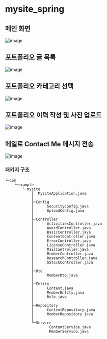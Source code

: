 # mysite_spring
## 메인 화면
![image](https://user-images.githubusercontent.com/46064193/122313444-32696280-cf51-11eb-85ea-4ae1babf7d41.png)

## 포트폴리오 글 목록
![image](https://user-images.githubusercontent.com/46064193/122313452-36958000-cf51-11eb-9b48-583ab052f636.png)

## 포트폴리오 카테고리 선택
![image](https://user-images.githubusercontent.com/46064193/122313458-38f7da00-cf51-11eb-9b7e-e6e746ad1f0a.png)

## 포트폴리오 이력 작성 및 사진 업로드
![image](https://user-images.githubusercontent.com/46064193/122313468-3b5a3400-cf51-11eb-8b41-6e538576338c.png)

## 메일로 Contact Me 메시지 전송
![image](https://user-images.githubusercontent.com/46064193/122313471-3d23f780-cf51-11eb-9280-775ca31385e9.png)

### 패키지 구조

    └─com
        └─example
            └─mysite
                │  MysiteApplication.java
                │
                ├─Config
                │      SecurityConfig.java
                │      UploadConfig.java
                │
                ├─Controller
                │      ActivitiesController.java
                │      AwardController.java
                │      BasicController.java
                │      ContentController.java
                │      ErrorController.java
                │      LicenseController.java
                │      MailController.java
                │      MemberController.java
                │      ResearchController.java
                │      SStackController.java
                │
                ├─Dto
                │      MemberDto.java
                │
                ├─Entity
                │      Content.java
                │      MemberEntity.java
                │      Role.java
                │
                ├─Repository
                │      ContentRepository.java
                │      MemberRepository.java
                │
                └─Service
                        ContentService.java
                        MemberService.java
